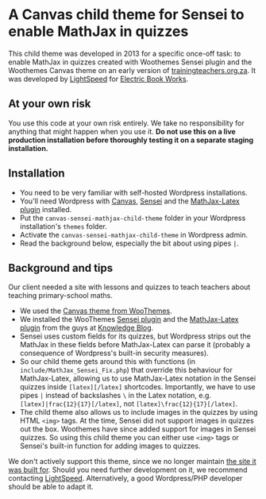 # A Canvas child theme for Sensei to enable MathJax in quizzes

This child theme was developed in 2013 for a specific once-off task: to enable MathJax in quizzes created with Woothemes Sensei plugin and the Woothemes Canvas theme on an early version of [trainingteachers.org.za](http://trainingteachers.org.za). It was developed by [LightSpeed](http://lsdev.biz) for [Electric Book Works](http://electricbookworks.com).

## At your own risk

You use this code at your own risk entirely. We take no responsibility for anything that might happen when you use it. **Do not use this on a live production installation before thoroughly testing it on a separate staging installation.**

## Installation

* You need to be very familiar with self-hosted Wordpress installations.
* You'll need Wordpress with [Canvas](http://www.woothemes.com/products/canvas/), [Sensei](http://www.woothemes.com/products/sensei/) and the [MathJax-Latex plugin](http://wordpress.org/plugins/mathjax-latex/) installed.
* Put the `canvas-sensei-mathjax-child-theme` folder in your Wordpress installation's `themes` folder.
* Activate the `canvas-sensei-mathjax-child-theme` in Wordpress admin.
* Read the background below, especially the bit about using pipes `|`.

## Background and tips

Our client needed a site with lessons and quizzes to teach teachers about teaching primary-school maths.

* We used the [Canvas theme from WooThemes](http://www.woothemes.com/products/canvas/).
* We installed the WooThemes [Sensei plugin](http://www.woothemes.com/products/sensei/) and the [MathJax-Latex plugin](http://wordpress.org/plugins/mathjax-latex/) from the guys at [Knowledge Blog](http://knowledgeblog.org/mathjax-latex-wordpress-plugin).
* Sensei uses custom fields for its quizzes, but Wordpress strips out the MathJax in these fields before MathJax-Latex can parse it (probably a consequence of Wordpress's built-in security measures). 
* So our child theme gets around this with functions (in `include/MathJax_Sensei_Fix.php`) that override this behaviour for MathJax-Latex, allowing us to use MathJax-Latex notation in the Sensei quizzes inside `[latex][/latex]` shortcodes. Importantly, we have to use pipes `|` instead of backslashes `\` in the Latex notation, e.g. `[latex]|frac{12}{17}[/latex]`, not `[latex]\frac{12}{17}[/latex]`.
* The child theme also allows us to include images in the quizzes by using HTML `<img>` tags. At the time, Sensei did not support images in quizzes out the box. Woothemes have since added support for images in Sensei quizzes. So using this child theme you can either use `<img>` tags or Sensei's built-in function for adding images to quizzes.

We don't actively support this theme, since we no longer maintain [the site it was built for](http://trainingteachers.org.za). Should you need further development on it, we recommend contacting [LightSpeed](http://www.lsdev.biz). Alternatively, a good Wordpress/PHP developer should be able to adapt it.
